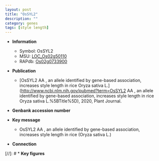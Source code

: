 ```yaml
---
layout: post
title: "OsSYL2"
description: ""
category: genes
tags: [style length]
---
```


* **Information**  
    + Symbol: OsSYL2  
    + MSU: [LOC_Os02g50110](http://rice.uga.edu/cgi-bin/ORF_infopage.cgi?orf=LOC_Os02g50110)  
    + RAPdb: [Os02g0733900](https://rapdb.dna.affrc.go.jp/locus/?name=Os02g0733900)  

* **Publication**  
    + [OsSYL2 AA , an allele identified by gene-based association, increases style length in rice Oryza sativa L.](http://www.ncbi.nlm.nih.gov/pubmed?term=OsSYL2 AA , an allele identified by gene-based association, increases style length in rice Oryza sativa L.%5BTitle%5D), 2020, Plant Journal.

* **Genbank accession number**  

* **Key message**  
    + OsSYL2 AA , an allele identified by gene-based association, increases style length in rice (Oryza sativa L.)

* **Connection**  

[//]: # * **Key figures**  


